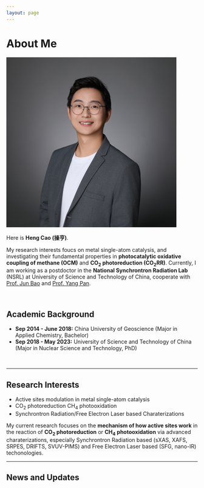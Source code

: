 ```yaml
---
layout: page
---
```

# About Me

<img src="images/HengCao1MB.jpg" class="floatpic" width="448" height="448">

Here is **Heng Cao (操亨)**.

My research interests foucs on metal single-atom catalysis, and investigating their fundamental properties in **photocatalytic oxidative coupling of methane (OCM)** and **CO<sub>2</sub> photoreduction (CO<sub>2</sub>RR)**. Currently, I am working as a postdoctor in the **National Synchrontron Radiation Lab** (NSRL) at University of Science and Technology of China, cooperate with [Prof. Jun Bao](http://team.ustc.edu.cn/Baogroup/zh_CN/) and [Prof. Yang Pan](https://www.x-mol.com/groups/Pan_Yang).

<br>

## Academic Background


- **Sep 2014 - June 2018:** China University of Geoscience (Major in Applied Chemistry, Bachelor)
- **Sep 2018 - May 2023:** University of Science and Technology of China (Major in Nuclear Science and Technology, PhD)

<br>

---

## Research Interests

- Active sites modulation in metal single-atom catalysis
- CO<sub>2</sub> photoreduction CH<sub>4</sub> photooxidation
- Synchrontron Radiation/Free Electron Laser based Charaterizations

My current research focuses on the **mechanism of how active sites work** in the reaction of **CO<sub>2</sub> photoreduction** or **CH<sub>4</sub> photooxidation** via advanced charaterizations, especially Synchrontron Radiation based (sXAS, XAFS, SRPES, DRIFTS, SVUV-PIMS) and Free Electron Laser based (SFG, nano-IR) techonologies. <br>

---

## News and Updates
